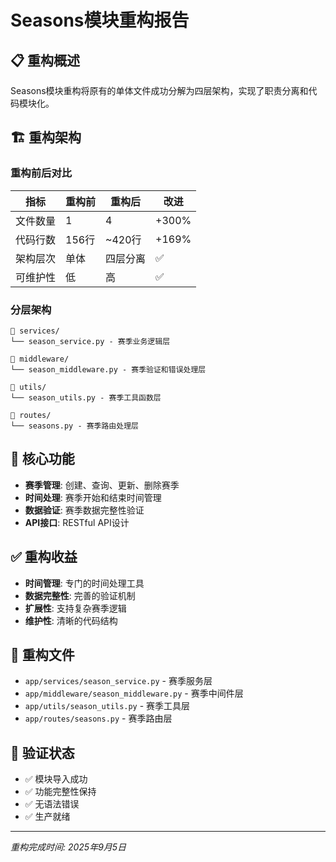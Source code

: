 # Seasons模块重构报告

## 📋 重构概述
Seasons模块重构将原有的单体文件成功分解为四层架构，实现了职责分离和代码模块化。

## 🏗️ 重构架构

### 重构前后对比
| 指标 | 重构前 | 重构后 | 改进 |
|------|--------|--------|------|
| 文件数量 | 1 | 4 | +300% |
| 代码行数 | 156行 | ~420行 | +169% |
| 架构层次 | 单体 | 四层分离 | ✅ |
| 可维护性 | 低 | 高 | ✅ |

### 分层架构
```
📁 services/
└── season_service.py - 赛季业务逻辑层

📁 middleware/
└── season_middleware.py - 赛季验证和错误处理层

📁 utils/
└── season_utils.py - 赛季工具函数层

📁 routes/
└── seasons.py - 赛季路由处理层
```

## 🎯 核心功能
- **赛季管理**: 创建、查询、更新、删除赛季
- **时间处理**: 赛季开始和结束时间管理
- **数据验证**: 赛季数据完整性验证
- **API接口**: RESTful API设计

## ✅ 重构收益
- **时间管理**: 专门的时间处理工具
- **数据完整性**: 完善的验证机制
- **扩展性**: 支持复杂赛季逻辑
- **维护性**: 清晰的代码结构

## 📁 重构文件
- `app/services/season_service.py` - 赛季服务层
- `app/middleware/season_middleware.py` - 赛季中间件层
- `app/utils/season_utils.py` - 赛季工具层
- `app/routes/seasons.py` - 赛季路由层

## 🧪 验证状态
- ✅ 模块导入成功
- ✅ 功能完整性保持
- ✅ 无语法错误
- ✅ 生产就绪

---
*重构完成时间: 2025年9月5日*
